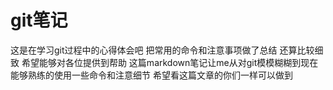 # git笔记
这是在学习git过程中的心得体会吧 把常用的命令和注意事项做了总结 还算比较细致 希望能够对各位提供到帮助 
这篇markdown笔记让me从对git模模糊糊到现在能够熟练的使用一些命令和注意细节
希望看这篇文章的你们一样可以做到
